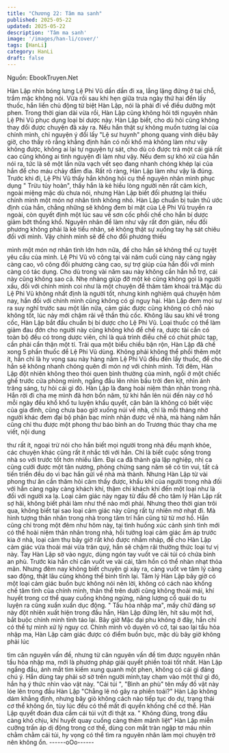 ```yaml
---
title: "Chương 22: Tâm ma sanh"
published: 2025-05-22
updated: 2025-05-22
description: 'Tâm ma sanh'
image: '/images/han-li/cover/'
tags: [HanLi]
category: HanLi
draft: false
---
```


Nguồn: EbookTruyen.Net

Hàn Lập nhìn bóng lưng Lệ Phi Vũ dần dần đi xa, lẳng lặng đứng
ở tại chỗ, trầm mặc không nói.
Vừa rồi sau khi hẹn giữa trưa ngày thứ hai đến lấy thuốc, hắn liền
chủ động từ biệt Hàn Lập, nói là phải đi về điều dưỡng một phen.
Trong thời gian dài vừa rồi, Hàn Lập cũng không hỏi tới nguyên
nhân Lệ Phi Vũ phục dụng loại bí dược này. Hàn Lập biết, cho dù
hỏi cũng không thay đổi được chuyện đã xảy ra.
Nếu hắn thật sự không muốn tương lai của chính mình, chỉ
nguyện ý đổi lấy "Lệ sư huynh" phong quang vinh diệu bây giờ,
cho thấy rõ rằng khẳng định hắn có nỗi khổ mà không làm như
vậy không được, không ai lại tự nguyện tự sát, cho dù có được
trả một cái giá rất cao cũng không ai tình nguyện đi làm như vậy.
Nếu đem sự khó xử của hắn nói ra, tức là sẽ một lần nữa vạch
vết sẹo đang nhanh chóng khép lại của hắn để cho máu chảy
đầm đìa.
Rất rõ ràng, Hàn Lập làm như vậy là đúng. Trước khi đi, Lệ Phi
Vũ thấy hắn không hỏi cụ thể nguyên nhân mình phục dụng "
Trừu tủy hoàn", thấy hắn là kẻ hiều lòng người nên rất cảm kích,
ngoài miệng mặc dù chưa nói, nhưng Hàn Lập biết đối phương lại
thiếu chính mình một món nợ nhân tình không nhỏ.
Hàn Lập chuẩn bị tuân thủ ước định của hắn, chẳng những sẽ
không đem bí mật của Lệ Phi Vũ truyền ra ngoài, còn quyết định
một lúc sau về sơn cốc phối chế cho hắn bí dược giảm bớt thống
khổ.
Nguyên nhân để làm như vậy rất đơn giản, nếu đối phương
không phải là kẻ tiểu nhân, sẽ không thật sự xuống tay hạ sát
chiêu đối với mình. Vậy chính mình sẽ để cho đối phương thiếu

mình một món nợ nhân tình lớn hơn nữa, để cho hắn sẽ không
thể cự tuyệt yêu cầu của mình.
Lệ Phi Vũ võ công tại vài năm cuối cùng này càng ngày càng cao,
võ công đối phương càng cao, sự trợ giúp của hắn đối với mình
càng có tác dụng. Cho dù trong vài năm sau này không cần hắn
hỗ trợ, cái này cũng không sao cả. Nhẹ nhàng giúp đỡ một kẻ
cũng không gọi là người xấu, đối với chính mình coi như là một
chuyện để thâm tâm khoái trá.Mặc dù Lệ Phi Vũ không nhất định
là người tốt, nhưng kinh nghiệm quá chuyện hôm nay, hắn đối với
chính mình cũng không có gì nguy hại.
Hàn Lập đem mọi sự ra suy nghĩ trước sau một lần nữa, cảm giác
được cũng không có chỗ nào không tốt, lúc này mới chậm rãi về
thần thủ cốc.
Không lâu sau khi về trong cốc, Hàn Lập bắt đầu chuẩn bị bí
dược cho Lệ Phi Vũ. Loại thuốc có thể làm giảm đau đớn cho
người này cũng không khó để chế ra, dược tài cần có toàn bộ
đều có trong dược viên, chỉ là quá trình điều chế có chút phức
tạp, cần phải cẩn thận một tí.
Trải qua một biểu chiều bận rộn, Hàn Lập đã chế xong 5 phần
thuốc để Lệ Phi Vũ dùng. Không phải không thể phối thêm một ít,
hắn chỉ là hy vọng sau này hàng năm Lệ Phi Vũ đều đến lấy
thuốc, để cho hắn sẽ không nhanh chóng quên đi món nợ với
chính mình.
Tới đêm, Hàn Lập đột nhiên không theo thói quen bình thường
của mình, ngồi ở một chiếc ghế trước cửa phòng mình, ngẩng
đầu lên nhìn bầu trời đen kịt, nhìn ánh trăng sáng, tự hỏi cái gì đó.
Hàn Lập là đang hoài niệm thân nhân trong nhà.
Hắn rời đi cha mẹ mình đã hơn bốn năm, từ khi hắn lên núi đến
này cơ hồ mỗi ngày đều khổ khổ tu luyện khẩu quyết, căn bản là
không có biết việc của gia đình, cũng chưa bao giờ xuống núi về
nhà, chỉ là mỗi tháng nhờ người khác đem đại bộ phận bạc mình
nhận được về nhà, mà hàng năm hắn cũng chỉ thu được một
phong thư báo bình an do Trương thúc thay cha mẹ viết, nội dung

thư rất ít, ngoại trừ nói cho hắn biết mọi người trong nhà đều
mạnh khỏe, các chuyện khác cũng rất ít nhắc tới với hắn. Chỉ là
biết cuộc sống trong nhà so với trước tốt hơn nhiều lắm. Đại ca
đã thành gia lập nghiệp, nhị ca cũng cưới được một tân nương,
phỏng chừng sang năm sẽ có tin vui, tất cả tiến triển đều do vì
bạc hắn gửi về nhà mà thành. Nhưng Hàn Lập từ vài phong thư
ân cần thăm hỏi cảm thấy được, khẩu khí của người trong nhà
đối với hắn càng ngày càng khách khí, thậm chí khách khí đến
một loại như là đối với người xa lạ. Loại cảm giác này ngay từ
đầu để cho tâm lý Hàn Lập rất sợ hãi, không biết phải làm như
thế nào mới phải. Nhưng theo thời gian trôi qua, không biết tại
sao loại cảm giác này cũng rất tự nhiên mờ nhạt đi. Mà hình
tượng thân nhân trong nhà trong tâm trí hắn cũng từ từ mơ hồ.
Hắn cũng chỉ trong một đêm như hôm này, tại tình huống xúc
cảnh sinh tình mới có thể hoài niệm thân nhân trong nhà, hồi
tưởng loại cảm giác ấm áp trước kia ở nhà, loại cảm thụ bây giờ
rất khó được nhấm nháp, để cho Hàn Lập cảm giác vừa thoải mái
vừa trân quý, hắn sẽ chậm rãi thưởng thức loại tư vị này.
Tay Hàn Lập sờ vào ngực, dùng ngón tay vuốt ve cái túi có chứa
bình an phù.
Trước kia hắn chỉ cần vuốt ve vài cái, tâm hồn có thể nhàn nhạt
thỏa mãn. Nhưng đêm nay không biết chuyện gì xảy ra, càng vuốt
ve tâm lý càng sao động, thật lâu cũng không thể bình tĩnh lại.
Tâm lý Hàn Lập bây giờ có một loại cảm giác buồn bực không nói
nên lời, không có cách nào khống chế tâm tình của chính mình,
thân thể trên dưới cũng không thoải mái, khí huyết trong cơ thể
quay cuồng không ngừng, năng lượng cổ quái do tu luyện ra cũng
xuẩn xuẩn dục động.
" Tẩu hỏa nhập ma", mấy chữ đáng sợ này đột nhiên xuất hiện
trong đầu hắn, Hàn Lập đứng lên, hít sâu một hơi, bắt buộc chính
mình tỉnh táo lại. Bây giờ Mặc đại phu không ở đây, hắn chỉ có thể
tự mình xử lý nguy cơ.
Chính mình vô duyên vô cớ, tại sao lại tẩu hỏa nhập ma, Hàn Lập
cảm giác được có điểm buồn bực, mặc dù bây giờ không phải lúc

tìm căn nguyên vấn đề, nhưng từ căn nguyên vấn đề tìm được
nguyên nhân tẩu hỏa nhập ma, mới là phương pháp giải quyết
phiền toái tốt nhất.
Hàn Lập ngẩng đầu, ánh mắt tìm kiếm xung quanh một phen,
không có cái gì đáng chú ý.
Hắn dùng tay phải sờ sờ trên người mình,tay chạm vào một thứ
gì đó, hắn hạ ý thức nhìn vào vật này.
"Cái túi ", "Bình an phù" tên mấy đồ vật này lóe lên trong đầu Hàn
Lập
"Chẳng lẽ nó gây ra phiền toái?" Hàn Lập không dám khẳng định,
nhưng bây giò không cách nào tiếp tục do dự, trạng thái cơ thể
không ổn, tùy lúc đều có thể mất đi quyền khống chế cơ thể.
Hàn Lập quyết đoán đưa cầm cái túi vứt đi thật xa.
" Không đúng, trong đầu càng khó chịu, khí huyết quay cuồng
càng thêm mãnh liệt"
Hàn Lập miễn cưỡng trấn áp dị động trong cơ thể, dùng con mắt
tràn ngập tơ máu nhìn chằm chằm cái túi, hy vọng có thể tìm ra
nguyên nhân làm mọi chuyện trở nên không ổn.
------oOo------
